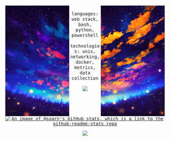 <!--
This profile was inspired by @philhk:
https://github.com/philhk
Photos were sliced by:
https://splitter.imageonline.co/
-->
<div align="center">
  <p float="left">
    <img src="/images/1.png" height="350" align="left">
    <img src="/images/2.png" height="350" align="right">
  </p>
  <div align="center">
    <samp>
      <br> languages: web stack, bash, python, powershell
      <br>
      <br> technologies: unix, networking, docker, metrics, data collection
      <br>
      <br>
      <img width="100px" src="https://komarev.com/ghpvc/?username=soarn&color=FFC832&style=flat-square&abbreviated=true" />
      <br>
      <br>
      <a href="https://github.com/anuraghazra/github-readme-stats"><img align="center" src="https://github-readme-stats.vercel.app/api?username=soarn&show_icons=true&theme=outrun&bg_color=00000000&border_radius=15&hide_border=true&title_color=FFC832" alt="An image of @soarn's GitHub stats, which is a link to the github-readme-stats repo" width="340" /> </a>
    </samp>
  </div>
<!--   <br>
  <br>
   <a href="https://skillicons.dev">
    <img src="https://skillicons.dev/icons?i=js,html,css,python,flask,powershell,bash,prometheus,grafana,aws,docker" />
  </a> -->
<!--   <br>
  <br> -->
<!--   <img width="100px" src="https://komarev.com/ghpvc/?username=soarn&color=FFC832&style=flat-square&abbreviated=true" /> -->
<!--   <br>
  <br>
  <br> -->
<!--   <a href="https://github.com/anuraghazra/github-readme-stats"><img align="center" src="https://github-readme-stats.vercel.app/api?username=soarn&show_icons=true&theme=outrun&bg_color=00000000&border_radius=15&hide_border=true&title_color=FFC832" alt="An image of @soarn's GitHub stats, which is a link to the github-readme-stats repo" width="340" /> </a> -->
<!--    <a href="https://holopin.io/@soarn"><img align="center" src="https://holopin.me/soarn" alt="An image of @soarn's Holopin badges, which is a link to view their full Holopin profile" width="400"/> </a> -->
</div>
<div>
  <p align="center">
    <a href="https://skillicons.dev">
      <img src="https://skillicons.dev/icons?i=js,html,css,python,flask,powershell,bash,prometheus,grafana,aws,docker" />
    </a>
  </p>
</div>

<!--
<picture>
  <source media="(prefers-color-scheme: dark)" srcset="https://raw.githubusercontent.com/soarn/soarn/output/github-contribution-grid-snake-dark.svg" />
  <source media="(prefers-color-scheme: light)" srcset="https://raw.githubusercontent.com/soarn/soarn/output/github-contribution-grid-snake.svg" />
  <img alt="github contribution grid snake animation" src="https://raw.githubusercontent.com/soarn/soarn/output/github-contribution-grid-snake.svg" />
</picture>
-->
